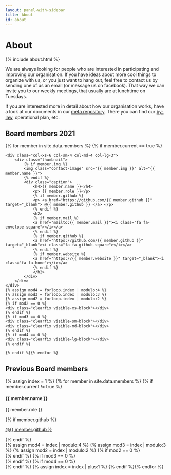 ```yaml
---
layout: panel-with-sidebar
title: About
id: about
---
```


# About

{% include about.html %}

We are always looking for people who are interested in participating and improving our organisation.
If you have ideas about more cool things to organize with us, or you just want to hang out, feel free to
contact us by sending one of us an email (or message us on facebook). That way we can invite you to our weekly meetings, that usually are at lunchtime on Tuesdays.


If you are interested more in detail about how our organisation works, have a look at our documents in our [meta repository](https://github.com/Code-at-LTH/meta).
There you can find our [by-law](https://en.wikipedia.org/wiki/By-law), operational plan, etc. 

## Board members 2021
<div class="row">
    {% for member in site.data.members %} {% if member.current == true %}

    <div class="col-xs-6 col-sm-4 col-md-4 col-lg-3">
        <div class="thumbnail">
            {% if member.img %}
            <img class="contact-image" src="{{ member.img }}" alt="{{ member.name }}">
            {% endif %}
            <div class="caption">
                <h4>{{ member.name }}</h4>
                <p> {{ member.role }}</p>
                {% if member.github %}
                <p> <a href="https://github.com/{{ member.github }}" target="_blank"> @{{ member.github }} </a> </p>
                {% endif %}
                <h2> 
                {% if member.mail %}
                <a href="mailto:{{ member.mail }}"><i class="fa fa-envelope-square"></i></a> 
                {% endif %}
                {% if member.github %}
                <a href="https://github.com/{{ member.github }}" target="_blank"><i class="fa fa-github-square"></i></a>
                {% endif %}
                {% if member.website %}
                <a href="https://{{ member.website }}" target="_blank"><i class="fa fa-home"></i></a>
                {% endif %}
                </h2> 
            </div>
        </div>
    </div>
    {% assign mod4 = forloop.index | modulo:4 %}
    {% assign mod3 = forloop.index | modulo:3 %}
    {% assign mod2 = forloop.index | modulo:2 %}
    {% if mod2 == 0 %}
    <div class="clearfix visible-xs-block"></div>
    {% endif %}
    {% if mod3 == 0 %}
    <div class="clearfix visible-sm-block"></div>
    <div class="clearfix visible-md-block"></div>
    {% endif %}
    {% if mod4 == 0 %}
    <div class="clearfix visible-lg-block"></div>
    {% endif %}

    {% endif %}{% endfor %}
</div>

## Previous Board members
<div class="row">
    {% assign index = 1 %}
    {% for member in site.data.members %} {% if member.current != true %}
    <div class="col-xs-6 col-sm-4 col-md-4 col-lg-3">
        <div class="thumbnail">
            <div class="caption">
                <h4>{{ member.name }}</h4>
                <p> {{ member.role }}</p>
                {% if member.github %}
                <p> <a href="https://github.com/{{ member.github }}" target="_blank"> @{{ member.github }} </a> </p>
                {% endif %}
            </div>
        </div>
    </div>
    {% assign mod4 = index | modulo:4 %}
    {% assign mod3 = index | modulo:3 %}
    {% assign mod2 = index | modulo:2 %}
    {% if mod2 == 0 %}
    <div class="clearfix visible-xs-block"></div>
    {% endif %}
    {% if mod3 == 0 %}
    <div class="clearfix visible-sm-block"></div>
    <div class="clearfix visible-md-block"></div>
    {% endif %}
    {% if mod4 == 0 %}
    <div class="clearfix visible-lg-block"></div>
    {% endif %}
    {% assign index = index | plus:1 %}
    {% endif %}{% endfor %}
</div>
